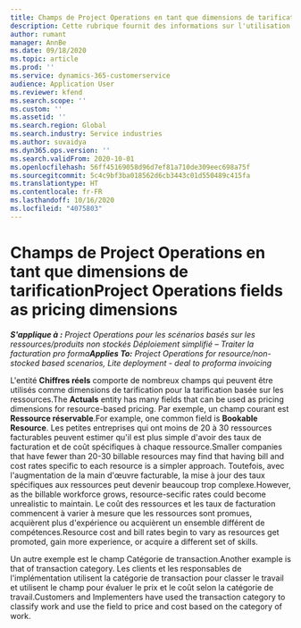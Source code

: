```yaml
---
title: Champs de Project Operations en tant que dimensions de tarification
description: Cette rubrique fournit des informations sur l'utilisation des champs en tant que dimensions de tarification dans Dynamics 365 Project Operations.
author: rumant
manager: AnnBe
ms.date: 09/18/2020
ms.topic: article
ms.prod: ''
ms.service: dynamics-365-customerservice
audience: Application User
ms.reviewer: kfend
ms.search.scope: ''
ms.custom: ''
ms.assetid: ''
ms.search.region: Global
ms.search.industry: Service industries
ms.author: suvaidya
ms.dyn365.ops.version: ''
ms.search.validFrom: 2020-10-01
ms.openlocfilehash: 56ff45169058d96d7ef81a710de309eec698a75f
ms.sourcegitcommit: 5c4c9bf3ba018562d6cb3443c01d550489c415fa
ms.translationtype: HT
ms.contentlocale: fr-FR
ms.lasthandoff: 10/16/2020
ms.locfileid: "4075803"
---
```

# <a name="project-operations-fields-as-pricing-dimensions"></a><span data-ttu-id="e9999-103">Champs de Project Operations en tant que dimensions de tarification</span><span class="sxs-lookup"><span data-stu-id="e9999-103">Project Operations fields as pricing dimensions</span></span>

<span data-ttu-id="e9999-104">_**S'applique à :** Project Operations pour les scénarios basés sur les ressources/produits non stockés Déploiement simplifié – Traiter la facturation pro forma_</span><span class="sxs-lookup"><span data-stu-id="e9999-104">_**Applies To:** Project Operations for resource/non-stocked based scenarios, Lite deployment - deal to proforma invoicing_</span></span>

<span data-ttu-id="e9999-105">L'entité **Chiffres réels** comporte de nombreux champs qui peuvent être utilisés comme dimensions de tarification pour la tarification basée sur les ressources.</span><span class="sxs-lookup"><span data-stu-id="e9999-105">The **Actuals** entity has many fields that can be used as pricing dimensions for resource-based pricing.</span></span> <span data-ttu-id="e9999-106">Par exemple, un champ courant est **Ressource réservable**.</span><span class="sxs-lookup"><span data-stu-id="e9999-106">For example, one common field is **Bookable Resource**.</span></span> <span data-ttu-id="e9999-107">Les petites entreprises qui ont moins de 20 à 30 ressources facturables peuvent estimer qu'il est plus simple d'avoir des taux de facturation et de coût spécifiques à chaque ressource.</span><span class="sxs-lookup"><span data-stu-id="e9999-107">Smaller companies that have fewer than 20-30 billable resources may find that having bill and cost rates specific to each resource is a simpler approach.</span></span> <span data-ttu-id="e9999-108">Toutefois, avec l'augmentation de la main d'œuvre facturable, la mise à jour des taux spécifiques aux ressources peut devenir beaucoup trop complexe.</span><span class="sxs-lookup"><span data-stu-id="e9999-108">However, as the billable workforce grows, resource-secific rates could become unrealistic to maintain.</span></span> <span data-ttu-id="e9999-109">Le coût des ressources et les taux de facturation commencent à varier à mesure que les ressources sont promues, acquièrent plus d'expérience ou acquièrent un ensemble différent de compétences.</span><span class="sxs-lookup"><span data-stu-id="e9999-109">Resource cost and bill rates begin to vary as resources get promoted, gain more experience, or acquire a different set of skills.</span></span> 

<span data-ttu-id="e9999-110">Un autre exemple est le champ Catégorie de transaction.</span><span class="sxs-lookup"><span data-stu-id="e9999-110">Another example is that of transaction category.</span></span> <span data-ttu-id="e9999-111">Les clients et les responsables de l'implémentation utilisent la catégorie de transaction pour classer le travail et utilisent le champ pour évaluer le prix et le coût selon la catégorie de travail.</span><span class="sxs-lookup"><span data-stu-id="e9999-111">Customers and Implementers have used the transaction category to classify work and use the field to price and cost based on the category of work.</span></span>
